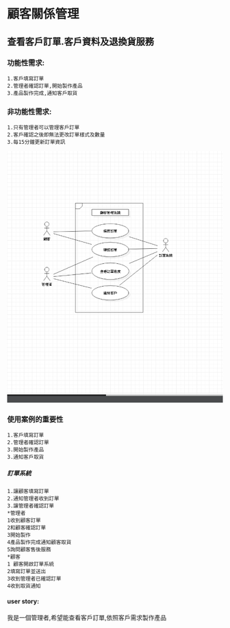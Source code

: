 # 顧客關係管理
## 查看客戶訂單.客戶資料及退換貨服務
### 功能性需求:
    1.客戶填寫訂單
    2.管理者確認訂單,開始製作產品
    3.產品製作完成,通知客戶取貨
### 非功能性需求:
    1.只有管理者可以管理客戶訂單
    2.客戶確認之後即無法更改訂單樣式及數量
    3.每15分鐘更新訂單資訊

![costomer](133.png "usecasediagram")
### 使用案例的重要性
    1.客戶填寫訂單
    2.管理者確認訂單
    3.開始製作產品
    3.通知客戶取貨
####
##### 訂單系統
    1.讓顧客填寫訂單
    2.通知管理者收到訂單
    3.讓管理者確認訂單
    *管理者
    1收到顧客訂單
    2和顧客確認訂單
    3開始製作
    4產品製作完成通知顧客取貨
    5詢問顧客售後服務
    *顧客
    1 顧客開啟訂單系統
    2填寫訂單並送出
    3收到管理者已確認訂單
    4收到取貨通知
#### user story:
 我是一個管理者,希望能查看客戶訂單,依照客戶需求製作產品     
       
